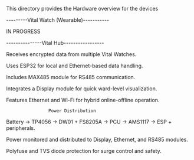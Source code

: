 This directory provides the Hardware overview for the devices 

---------Vital Watch (Wearable)-----------


IN PROGRESS



---------------Vital Hub-----------------

Receives encrypted data from multiple Vital Watches.

Uses ESP32 for local and Ethernet-based data handling.

Includes MAX485 module for RS485 communication.

Integrates a Display module for quick ward-level visualization.

Features Ethernet and Wi-Fi for hybrid online-offline operation.



                    Power Distribution

Battery → TP4056 → DW01 + FS8205A → PCU → AMS1117 → ESP + peripherals.

Power monitored and distributed to Display, Ethernet, and RS485 modules.

Polyfuse and TVS diode protection for surge control and safety.
